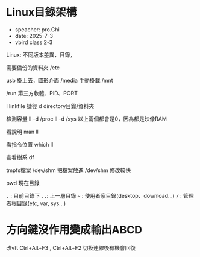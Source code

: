 # Linux目錄架構

- speacher: pro.Chi
- date: 2025-7-3
- vbird class 2-3

Linux:
不同版本差異，目錄，

需要備份的資料夾
/etc

usb 掛上去，圖形介面
/media
手動掛載
/mnt

/run
第三方軟體、PID、PORT


l linkfile 捷徑
d directory目錄/資料夾

檢測容量
ll -d /proc
ll -d /sys
以上兩個都會是0，因為都是映像RAM

看說明
man ll

看指令位置
which ll

查看樹系
df

tmpfs檔案
/dev/shm
把檔案放進 /dev/shm 修改較快

pwd 現在目錄

`.` : 目前目錄下
`..`: 上一層目錄
`~` : 使用者家目錄(desktop、download...)
`/` : 管理者根目錄(etc, var, sys...)


# 方向鍵沒作用變成輸出ABCD
改vtt Ctrl+Alt+F3 , Ctrl+Alt+F2
切換連線後有機會回復




